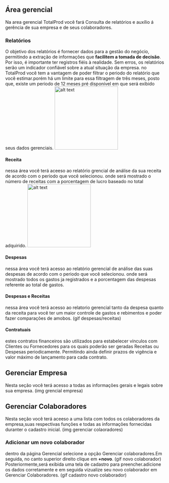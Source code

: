 ## Área gerencial 
Na area gerencial TotalProd você fará Consulta de relatórios e auxílio á gerência de sua empresa e de seus colaboradores.

### Relatórios
O objetivo dos relatórios é fornecer dados para a gestão do negócio, permitindo a extração de informações que **facilitem a tomada de decisão**. Por isso, é importante ter registros fiéis à realidade. Sem erros, os relatórios serão um indicador confiável sobre a atual situação da empresa. no TotalProd você tem a vantagem de poder filtrar o periodo do relatório que você estimar.porém há um limite para essa filtragem de três meses, posto que, existe um periodo de 12 meses pré disponível em que será exibido seus dados gerenciais.
<img src="file:///home/tutano/documentation/gif/filtragem.gif" alt="alt text" width="200"/> 

#### Receita
nessa área você terá aceeso ao relatório grencial de análise da sua receita de acordo com o periodo que você selecionou. onde será mostrado o número de receitas com a porcentagem de lucro baseado no total adquirido.
<img src="file:///home/tutano/documentation/gif/receita.gif" alt="alt text" width="200"/> 

#### Despesas
nessa área você terá acesso ao relatório gerencial de análise das suas despesas de acordo com o periodo que você selecionou. onde será mostrado todos os gastos ja registrados e a porcentagem das despesas referente ao total de gastos.

#### Despesas e Receitas
nessa área você terá acesso ao relatorio gerencial tanto da despesa quanto da receita para você ter um maior controle de gastos e rebimentos e poder fazer comparações de amobos.
(gif despesas/receitas)

#### Contratuais
estes contratos financeiros são utilizados para estabelecer vínculos com Clientes ou Fornecedores para os quais poderão ser geradas Receitas ou Despesas periodicamente. Permitindo ainda definir prazos de vigência e valor máximo de lançamento para cada contrato.

## Gerenciar Empresa
Nesta seção você terá acesso a todas as informações gerais e legais sobre sua empresa.
(img grencial empresa)
## Gerenciar Colaboradores
Nesta seção você terá aceeso a uma lista com todos os colaboradores da empresa,suas respectivas funções e todas as informações fornecidas duranter o cadastro inicial.
(img gerenciar colaoradores)
### Adicionar um novo colaborador
dentro da página Gerencial selecione a opção Gerenciar colaboradores.Em seguida, no canto superior direito clique em **+novo**.
(gif novo colaborador)
Posteriormente,será exibida uma tela de cadastro para preencher.adicione os dados corretamente e em seguida vizualize seu novo colaborador em Gerenciar Colaboradores.
(gif cadastro novo colaborador)
